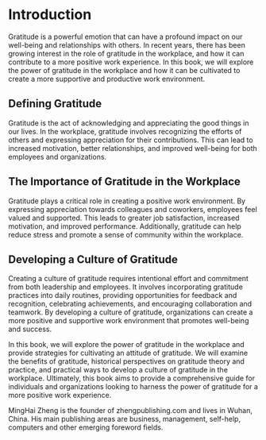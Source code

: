 # Introduction

Gratitude is a powerful emotion that can have a profound impact on our well-being and relationships with others. In recent years, there has been growing interest in the role of gratitude in the workplace, and how it can contribute to a more positive work experience. In this book, we will explore the power of gratitude in the workplace and how it can be cultivated to create a more supportive and productive work environment.

Defining Gratitude
------------------

Gratitude is the act of acknowledging and appreciating the good things in our lives. In the workplace, gratitude involves recognizing the efforts of others and expressing appreciation for their contributions. This can lead to increased motivation, better relationships, and improved well-being for both employees and organizations.

The Importance of Gratitude in the Workplace
--------------------------------------------

Gratitude plays a critical role in creating a positive work environment. By expressing appreciation towards colleagues and coworkers, employees feel valued and supported. This leads to greater job satisfaction, increased motivation, and improved performance. Additionally, gratitude can help reduce stress and promote a sense of community within the workplace.

Developing a Culture of Gratitude
---------------------------------

Creating a culture of gratitude requires intentional effort and commitment from both leadership and employees. It involves incorporating gratitude practices into daily routines, providing opportunities for feedback and recognition, celebrating achievements, and encouraging collaboration and teamwork. By developing a culture of gratitude, organizations can create a more positive and supportive work environment that promotes well-being and success.

In this book, we will explore the power of gratitude in the workplace and provide strategies for cultivating an attitude of gratitude. We will examine the benefits of gratitude, historical perspectives on gratitude theory and practice, and practical ways to develop a culture of gratitude in the workplace. Ultimately, this book aims to provide a comprehensive guide for individuals and organizations looking to harness the power of gratitude for a more positive work experience.


MingHai Zheng is the founder of zhengpublishing.com and lives in Wuhan, China. His main publishing areas are business, management, self-help, computers and other emerging foreword fields.
